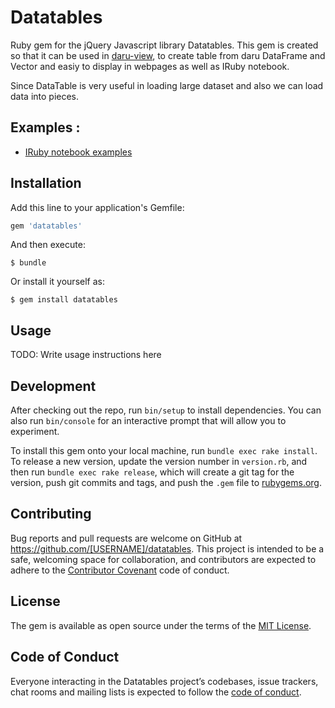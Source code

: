 # Datatables

Ruby gem for the jQuery Javascript library Datatables. This gem is created so that it can be used in [daru-view](https://guthub.com/shekharrajak/daru-view), to create table from daru DataFrame and Vector and easiy to display in webpages as well as IRuby notebook.

Since DataTable is very useful in loading large dataset and also we can load data into pieces.

## Examples :

- [IRuby notebook examples](http://nbviewer.jupyter.org/github/Shekharrajak/datatables.rb/tree/master/spec/dummy_iruby/)

## Installation

Add this line to your application's Gemfile:

```ruby
gem 'datatables'
```

And then execute:

    $ bundle

Or install it yourself as:

    $ gem install datatables

## Usage

TODO: Write usage instructions here

## Development

After checking out the repo, run `bin/setup` to install dependencies. You can also run `bin/console` for an interactive prompt that will allow you to experiment.

To install this gem onto your local machine, run `bundle exec rake install`. To release a new version, update the version number in `version.rb`, and then run `bundle exec rake release`, which will create a git tag for the version, push git commits and tags, and push the `.gem` file to [rubygems.org](https://rubygems.org).

## Contributing

Bug reports and pull requests are welcome on GitHub at https://github.com/[USERNAME]/datatables. This project is intended to be a safe, welcoming space for collaboration, and contributors are expected to adhere to the [Contributor Covenant](http://contributor-covenant.org) code of conduct.

## License

The gem is available as open source under the terms of the [MIT License](http://opensource.org/licenses/MIT).

## Code of Conduct

Everyone interacting in the Datatables project’s codebases, issue trackers, chat rooms and mailing lists is expected to follow the [code of conduct](https://github.com/[USERNAME]/datatables/blob/master/CODE_OF_CONDUCT.md).
